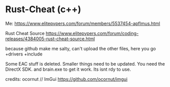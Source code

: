 # Rust-Cheat (c++)

Me:
https://www.elitepvpers.com/forum/members/5537454-apflmus.html

Rust Cheat Source
https://www.elitepvpers.com/forum/coding-releases/4384005-rust-cheat-source.html

because github make me salty, can't upload the other files, here you go
+drivers
+include


Some EAC stuff is deleted.
Smaller things need to be updated.
You need the DirectX SDK.
and brain.exe to get it work.
Its isnt rdy to use.

credits:
ocornut // ImGui
https://github.com/ocornut/imgui
